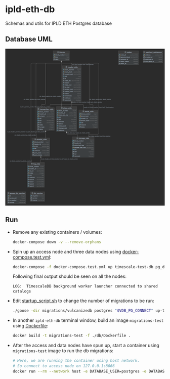 # ipld-eth-db
Schemas and utils for IPLD ETH Postgres database

## Database UML
![](vulcanize_db.png)

## Run

* Remove any existing containers / volumes:

  ```bash
  docker-compose down -v --remove-orphans
  ```

* Spin up an access node and three data nodes using [docker-compose.test.yml](./docker-compose.test.yml):

  ```bash
  docker-compose -f docker-compose.test.yml up timescale-test-db pg_data_node_1 pg_data_node_2 pg_data_node_3
  ```

  Following final output should be seen on all the nodes:

    ```
    LOG:  TimescaleDB background worker launcher connected to shared catalogs
    ```

* Edit [startup_script.sh](./scripts/startup_script.sh) to change the number of migrations to be run:

  ```bash
  ./goose -dir migrations/vulcanizedb postgres "$VDB_PG_CONNECT" up-to 22
  ```

* In another `ipld-eth-db` terminal window, build an image `migrations-test` using [Dockerfile](./db/Dockerfile):

  ```bash
  docker build -t migrations-test -f ./db/Dockerfile .
  ```

* After the access and data nodes have spun up, start a container using `migrations-test` image to run the db migrations:

  ```bash
  # Here, we are running the container using host network.
  # So connect to access node on 127.0.0.1:8066
  docker run --rm --network host -e DATABASE_USER=postgres -e DATABASE_PASSWORD=password -e DATABASE_HOSTNAME=127.0.0.1 -e DATABASE_PORT=8066 -e DATABASE_NAME=vulcanize_testing_v4 migrations-test
  ```

